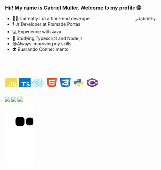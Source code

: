 ### Hii! My name is Gabriel Muller. Welcome to my profile 😁

<img align="right" alt="Gabriel-pic" height="150" style="border-radius:50px;" 
  src="https://instagram.ffln3-1.fna.fbcdn.net/v/t51.2885-19/s150x150/270186416_4871793456213874_4070187745667508561_n.jpg?_nc_ht=instagram.ffln3-1.fna.fbcdn.net&_nc_cat=110&_nc_ohc=Xhx4UPHiG1kAX8_7Rly&edm=ABfd0MgBAAAA&ccb=7-4&oh=00_AT8NYF7WL_jO9FqgdSlHk57ElWdQM0bBZP3IG6pGJWZNcg&oe=6215930D&_nc_sid=7bff83">

- 👨‍💻 Currently I´m a front-end developer
-  🕴 Jr Developer at Pormade Portas
- 💻 Experience with Java
- 📘 Studying Typescript and Node.js
- 😎Always improving my skills
- 👽 Buscando Conhecimento


<br><br/>


  
  <div style="display: inline_block"><br>
  <img align="center" alt="Gabriel-Js" height="30" width="40" src="https://raw.githubusercontent.com/devicons/devicon/master/icons/javascript/javascript-plain.svg">
  <img align="center" alt="Gabriel-Ts" height="30" width="40" src="https://raw.githubusercontent.com/devicons/devicon/master/icons/typescript/typescript-plain.svg">
  <img align="center" alt="Gabriel-React" height="30" width="40" src="https://raw.githubusercontent.com/devicons/devicon/master/icons/react/react-original.svg">
  <img align="center" alt="Gabriel-HTML" height="30" width="40" src="https://raw.githubusercontent.com/devicons/devicon/master/icons/html5/html5-original.svg">
  <img align="center" alt="Gabriel-CSS" height="30" width="40" src="https://raw.githubusercontent.com/devicons/devicon/master/icons/css3/css3-original.svg">
  <img align="center" alt="Gabriel-Python" height="30" width="40" src="https://raw.githubusercontent.com/devicons/devicon/master/icons/python/python-original.svg">
  <img align="center" alt="Gabriel-Csharp" height="30" width="40" src="https://raw.githubusercontent.com/devicons/devicon/master/icons/csharp/csharp-original.svg">
</div>
  
  ##
 
<div> 
  <a href="https://instagram.com/gabriel_mul" target="_blank"><img src="https://img.shields.io/badge/-Instagram-%23E4405F?style=for-the-badge&logo=instagram&logoColor=white" target="_blank"></a>
  <a href = "mailto:gabrielmuller708@gmail.com"><img src="https://img.shields.io/badge/-Gmail-%23333?style=for-the-badge&logo=gmail&logoColor=white" target="_blank"></a>
  <a href="https://www.linkedin.com/in/gabriel-muller-80929b1b6/" target="_blank"><img src="https://img.shields.io/badge/-LinkedIn-%230077B5?style=for-the-badge&logo=linkedin&logoColor=white" target="_blank"></a> 
 
  ![Snake animation](https://github.com/rafaballerini/rafaballerini/blob/output/github-contribution-grid-snake.svg)
 
</div>
